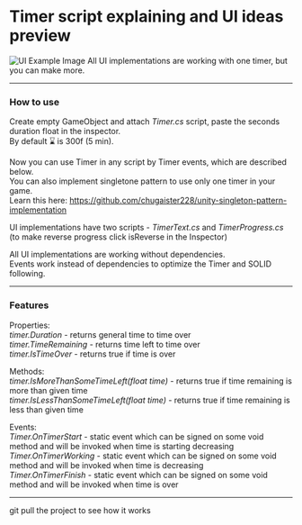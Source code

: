 # Timer script explaining and UI ideas preview

![UI Example Image](https://github.com/chugaister228/UnityTimer/blob/main/Prewiews/AllUiVideoPrewiev.gif)
All UI implementations are working with one timer, but you can make more.  

---  

### How to use  
Create empty GameObject and attach *Timer.cs* script, paste the seconds duration float in the inspector.  
By default :hourglass: is 300f (5 min).
  
Now you can use Timer in any script by Timer events, which are described below.  
You can also implement singletone pattern to use only one timer in your game.   
Learn this here: https://github.com/chugaister228/unity-singleton-pattern-implementation

UI implementations have two scripts - *TimerText.cs* and *TimerProgress.cs*  
(to make reverse progress click isReverse in the Inspector)  

All UI implementations are working without dependencies.  
Events work instead of dependencies to optimize the Timer and SOLID following.  

---

### Features    
Properties:  
*timer.Duration* - returns general time to time over  
*timer.TimeRemaining* - returns time left to time over  
*timer.IsTimeOver* - returns true if time is over  

Methods:    
*timer.IsMoreThanSomeTimeLeft(float time)* - returns true if time remaining is more than given time  
*timer.IsLessThanSomeTimeLeft(float time)* - returns true if time remaining is less than given time  

Events:  
*Timer.OnTimerStart* - static event which can be signed on some void method and will be invoked when time is starting decreasing  
*Timer.OnTimerWorking* - static event which can be signed on some void method and will be invoked when time is decreasing  
*Timer.OnTimerFinish* - static event which can be signed on some void method and will be invoked when time is over   

---  

git pull the project to see how it works
